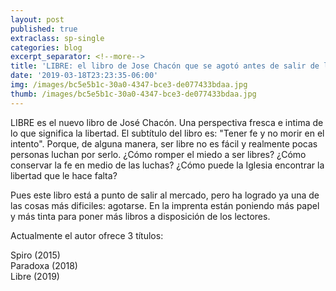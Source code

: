 ```yaml
---
layout: post
published: true
extraclass: sp-single
categories: blog
excerpt_separator: <!--more-->
title: 'LIBRE: el libro de Jose Chacón que se agotó antes de salir de la imprenta'
date: '2019-03-18T23:23:35-06:00'
img: /images/bc5e5b1c-30a0-4347-bce3-de077433bdaa.jpg
thumb: /images/bc5e5b1c-30a0-4347-bce3-de077433bdaa.jpg
---
```

LIBRE es el nuevo libro de José Chacón. Una perspectiva fresca e intima de lo que significa la libertad. El subtítulo del libro es: "Tener fe y no morir en el intento". Porque, de alguna manera, ser libre no es fácil y realmente pocas personas luchan por serlo. ¿Cómo romper el miedo a ser libres? ¿Cómo conservar la fe en medio de las luchas? ¿Cómo puede la Iglesia encontrar la libertad que le hace falta? 

Pues este libro está a punto de salir al mercado, pero ha logrado ya una de las cosas más dificiles: agotarse.  En la imprenta están poniendo más papel y más tinta para poner más libros a disposición de los lectores. 

Actualmente el autor ofrece 3 títulos: 

Spiro (2015)\
Paradoxa (2018)\
Libre (2019)

